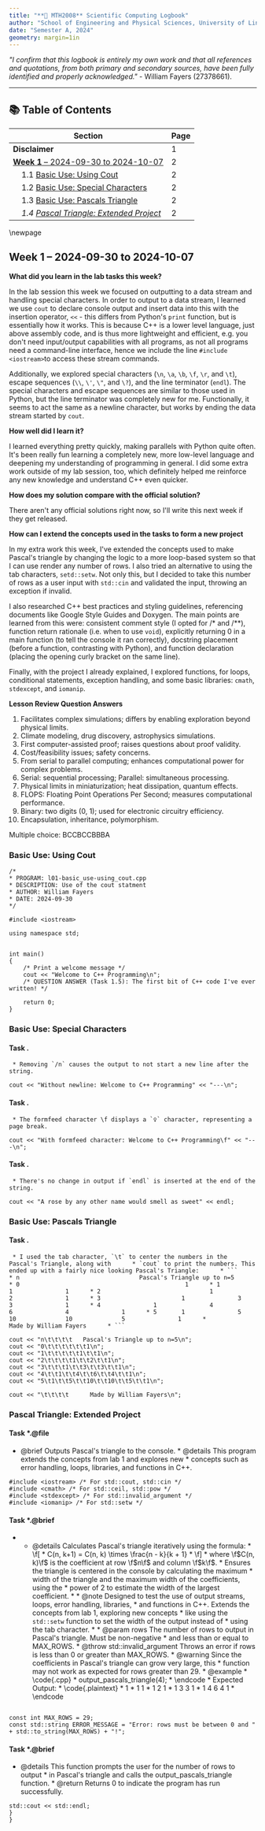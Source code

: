 ```yaml
---
title: "**📖 MTH2008** Scientific Computing Logbook"
author: "School of Engineering and Physical Sciences, University of Lincoln"
date: "Semester A, 2024"
geometry: margin=1in
---
```


*"I confirm that this logbook is entirely my own work and that all references and quotations, from both primary and secondary sources, have been fully identified and properly acknowledged."* - William Fayers (27378661).

---

## 📚 Table of Contents

| **Section**                                                                 | **Page** |
|-----------------------------------------------------------------------------|----------|
| **Disclaimer**                                                              | 1        | 
| [**Week 1** – 2024-09-30 to 2024-10-07 ](#week-1-2024-09-30-to-2024-10-07) | 2        | 
| &nbsp;&nbsp;&nbsp;&nbsp;1.1 [Basic Use: Using Cout](#basic-use-using-cout) | 2        | 
| &nbsp;&nbsp;&nbsp;&nbsp;1.2 [Basic Use: Special Characters](#basic-use-special-characters) | 2        | 
| &nbsp;&nbsp;&nbsp;&nbsp;1.3 [Basic Use: Pascals Triangle](#basic-use-pascals-triangle) | 2        | 
| &nbsp;&nbsp;&nbsp;&nbsp;*1.4 [Pascal Triangle: Extended Project](#pascal-triangle-extended-project)* | 2        |

\newpage

## **Week 1** – 2024-09-30 to 2024-10-07

**What did you learn in the lab tasks this week?**

In the lab session this week we focused on outputting to a data stream and handling special characters. In order to output to a data stream, I learned we use `cout` to declare console output and insert data into this with the insertion operator, `<<` - this differs from Python's `print` function, but is essentially how it works. This is because C++ is a lower level language, just above assembly code, and is thus more lightweight and efficient, e.g. you don't need input/output capabilities with all programs, as not all programs need a command-line interface, hence we include the line `#include <iostream>`to access these stream commands.

Additionally, we explored special characters (`\n`, `\a`, `\b`, `\f`, `\r`, and `\t`), escape sequences (`\\`, `\'`, `\"`, and `\?`), and the line terminator (`endl`). The special characters and escape sequences are similar to those used in Python, but the line terminator was completely new for me. Functionally, it seems to act the same as a newline character, but works by ending the data stream started by `cout`.

**How well did I learn it?**

I learned everything pretty quickly, making parallels with Python quite often. It's been really fun learning a completely new, more low-level language and deepening my understanding of programming in general. I did some extra work outside of my lab session, too, which definitely helped me reinforce any new knowledge and understand C++ even quicker.

**How does my solution compare with the official solution?**

There aren't any official solutions right now, so I'll write this next week if they get released.

**How can I extend the concepts used in the tasks to form a new project**

In my extra work this week, I've extended the concepts used to make Pascal's triangle by changing the logic to a more loop-based system so that I can use render any number of rows. I also tried an alternative to using the tab characters, `setd::setw`. Not only this, but I decided to take this number of rows as a user input with `std::cin` and validated the input, throwing an exception if invalid.

I also researched C++ best practices and styling guidelines, referencing documents like Google Style Guides and Doxygen. The main points are learned from this were: consistent comment style (I opted for /* and /**), function return rationale (i.e. when to use `void`), explicitly returning 0 in a main function (to tell the console it ran correctly), docstring placement (before a function, contrasting with Python), and function declaration (placing the opening curly bracket on the same line).

Finally, with the project I already explained, I explored functions, for loops, conditional statements, exception handling, and some basic libraries: `cmath`, `stdexcept`, and `iomanip`.

**Lesson Review Question Answers**

1. Facilitates complex simulations; differs by enabling exploration beyond physical limits.
2. Climate modeling, drug discovery, astrophysics simulations.
3. First computer-assisted proof; raises questions about proof validity.
4. Cost/feasibility issues; safety concerns.
5. From serial to parallel computing; enhances computational power for complex problems.
6. Serial: sequential processing; Parallel: simultaneous processing.
7. Physical limits in miniaturization; heat dissipation, quantum effects.
8. FLOPS: Floating Point Operations Per Second; measures computational performance.
9. Binary: two digits (0, 1); used for electronic circuitry efficiency.
10. Encapsulation, inheritance, polymorphism.

Multiple choice: BCCBCCBBBA

### Basic Use: Using Cout



```
/*
* PROGRAM: l01-basic_use-using_cout.cpp
* DESCRIPTION: Use of the cout statment
* AUTHOR: William Fayers
* DATE: 2024-09-30
*/

#include <iostream>

using namespace std;


int main()
{
    /* Print a welcome message */
    cout << "Welcome to C++ Programming\n";
    /* QUESTION ANSWER (Task 1.5): The first bit of C++ code I've ever written! */

    return 0;
}
```
### Basic Use: Special Characters

#### Task .
     * Removing `/n` causes the output to not start a new line after the string. 

```
cout << "Without newline: Welcome to C++ Programming" << "---\n";
```
#### Task .
     * The formfeed character \f displays a `♀` character, representing a page break. 

```
cout << "With formfeed character: Welcome to C++ Programming\f" << "---\n";
```
#### Task .
     * There's no change in output if `endl` is inserted at the end of the string. 

```
cout << "A rose by any other name would smell as sweet" << endl;
```

### Basic Use: Pascals Triangle

#### Task .
     * I used the tab character, `\t` to center the numbers in the Pascal's Triangle, along with      * `cout` to print the numbers. This ended up with a fairly nice looking Pascal's Triangle:      * ```      * n                                  Pascal's Triangle up to n=5      * 0                                               1      * 1                                       1               1      * 2                               1               2               1      * 3                       1               3               3               1      * 4               1               4               6               4               1      * 5       1               5               10              10              5               1      *                                       Made by William Fayers      * ``` 

```
cout << "n\t\t\t\t   Pascal's Triangle up to n=5\n";
cout << "0\t\t\t\t\t\t1\n";
cout << "1\t\t\t\t\t1\t\t1\n";
cout << "2\t\t\t\t1\t\t2\t\t1\n";
cout << "3\t\t\t1\t\t3\t\t3\t\t1\n";
cout << "4\t\t1\t\t4\t\t6\t\t4\t\t1\n";
cout << "5\t1\t\t5\t\t10\t\t10\t\t5\t\t1\n";

cout << "\t\t\t\t      Made by William Fayers\n";
```



### Pascal Triangle: Extended Project

#### Task *.@file
 * @brief Outputs Pascal's triangle to the console.  * @details This program extends the concepts from lab 1 and explores new  * concepts such as error handling, loops, libraries, and functions in C++. 

```
#include <iostream> /* For std::cout, std::cin */
#include <cmath> /* For std::ceil, std::pow */
#include <stdexcept> /* For std::invalid_argument */
#include <iomanip> /* For std::setw */

```
#### Task *.@brief
 *   * @details Calculates Pascal's triangle iteratively using the formula:  * \f[  * C(n, k+1) = C(n, k) \times \frac{n - k}{k + 1}  * \f]  * where \f$C(n, k)\f$ is the coefficient at row \f$n\f$ and column \f$k\f$.  * Ensures the triangle is centered in the console by calculating the maximum  * width of the triangle and the maximum width of the coefficients, using the  * power of 2 to estimate the width of the largest coefficient.  *   * @note Designed to test the use of output streams, loops, error handling, libraries,  * and functions in C++. Extends the concepts from lab 1, exploring new concepts  * like using the `std::setw` function to set the width of the output instead of  * using the tab character.  *   * @param rows The number of rows to output in Pascal's triangle. Must be non-negative  * and less than or equal to MAX_ROWS.    * @throw std::invalid_argument Throws an error if rows is less than 0 or greater than MAX_ROWS.    * @warning Since the coefficients in Pascal's triangle can grow very large, this  * function may not work as expected for rows greater than 29.    * @example  * \code{.cpp}  * output_pascals_triangle(4);  * \endcode    * Expected Output:  * \code{.plaintext}  *     1  *    1 1  *   1 2 1  *  1 3 3 1  * 1 4 6 4 1  * \endcode 

```

const int MAX_ROWS = 29;
const std::string ERROR_MESSAGE = "Error: rows must be between 0 and "
+ std::to_string(MAX_ROWS) + "!";

```
#### Task *.@brief
   * @details This function prompts the user for the number of rows to output  * in Pascal's triangle and calls the output_pascals_triangle function.    * @return Returns 0 to indicate the program has run successfully. 

```
std::cout << std::endl;
}
}

```



